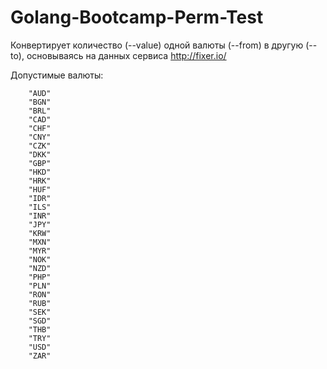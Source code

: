 # Golang-Bootcamp-Perm-Test

Конвертирует количество (--value) одной валюты (--from) в другую (--to), основываясь на данных сервиса http://fixer.io/

Допустимые валюты:

        "AUD"
        "BGN"
        "BRL"
        "CAD"
        "CHF"
        "CNY"
        "CZK"
        "DKK"
        "GBP"
        "HKD"
        "HRK"
        "HUF"
        "IDR"
        "ILS"
        "INR"
        "JPY"
        "KRW"
        "MXN"
        "MYR"
        "NOK"
        "NZD"
        "PHP"
        "PLN"
        "RON"
        "RUB"
        "SEK"
        "SGD"
        "THB"
        "TRY"
        "USD"
        "ZAR"
